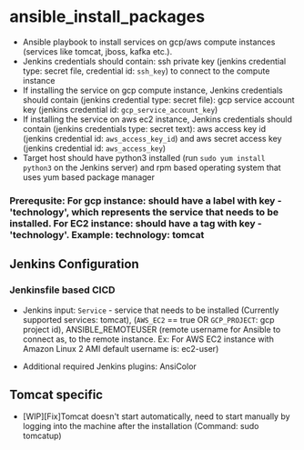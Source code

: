 # ansible_install_packages

* Ansible playbook to install services on gcp/aws compute instances (services like tomcat, jboss, kafka etc.). 
* Jenkins credentials should contain: ssh private key (jenkins credential type: secret file, credential id: ```ssh_key```) to connect to the compute instance
* If installing the service on gcp compute instance, Jenkins credentials should contain (jenkins credential type: secret file): gcp service account key (jenkins credential id: ```gcp_service_account_key```) 
* If installing the service on aws ec2 instance, Jenkins credentials should contain (jenkins credentials type: secret text): aws access key id (jenkins credential id: ```aws_access_key_id```) and aws secret access key (jenkins credential id: ```aws_access_key```)
* Target host should have python3 installed (run `sudo yum install python3` on the Jenkins server) and rpm based operating system that uses yum based package manager

### Prerequsite: For gcp instance: should have a label with key - 'technology', which represents the service that needs to be installed. For EC2 instance: should have a tag with key - 'technology'. Example: technology: tomcat

## Jenkins Configuration
 
### Jenkinsfile based CICD

* Jenkins input: ```Service``` - service that needs to be installed (Currently supported services: tomcat), 	(```AWS_EC2``` == true OR ```GCP_PROJECT```: gcp project id), 	ANSIBLE_REMOTEUSER (remote username for Ansible to connect as, to the remote instance. Ex: For AWS EC2 instance with Amazon Linux 2 AMI default username is: ec2-user)

* Additional required Jenkins plugins: AnsiColor

## Tomcat specific

* [WIP][Fix]Tomcat doesn't start automatically, need to start manually by logging into the machine after the installation (Command: sudo tomcatup)
